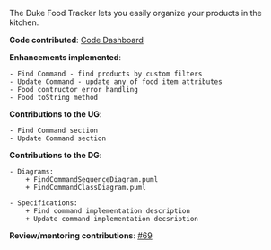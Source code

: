 The Duke Food Tracker lets you easily organize your 
products in the kitchen.

**Code contributed**: [Code Dashboard](https://nus-cs2113-ay2223s2.github.io/tp-dashboard/?search=David&sort=groupTitle&sortWithin=title&timeframe=commit&mergegroup=&groupSelect=groupByRepos&breakdown=true&checkedFileTypes=docs~functional-code~test-code~other&since=2023-02-17&tabOpen=true&tabType=authorship&tabAuthor=DavidVin357&tabRepo=AY2223S2-CS2113-W13-3%2Ftp%5Bmaster%5D&authorshipIsMergeGroup=false&authorshipFileTypes=docs~functional-code~test-code&authorshipIsBinaryFileTypeChecked=false&authorshipIsIgnoredFilesChecked=false)

**Enhancements implemented**:

    - Find Command - find products by custom filters
    - Update Command - update any of food item attributes
    - Food contructor error handling
    - Food toString method

**Contributions to the UG**:

    - Find Command section
    - Update Command section

**Contributions to the DG**:

    - Diagrams:
        + FindCommandSequenceDiagram.puml
        + FindCommandClassDiagram.puml

    - Specifications:
        + Find command implementation description
        + Update command implementation decsription

**Review/mentoring contributions**:
    [#69](https://github.com/AY2223S2-CS2113-W13-3/tp/pull/69)